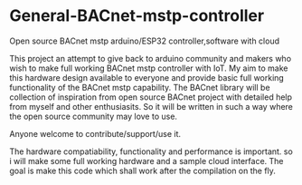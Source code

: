 # General-BACnet-mstp-controller
Open source BACnet mstp arduino/ESP32 controller,software with cloud

This project an attempt to give back to arduino community and makers who wish to make full working BACnet mstp controller with IoT. My aim to make this hardware design available to everyone and provide basic full working functionality of the BACnet mstp capability. The BACnet library will be collection of inspiration from open source BACnet project with detailed help from myself and other enthusiasits. So it will be written in such a way where the open source community may love to use. 

Anyone welcome to contribute/support/use it. 

The hardware compatiability, functionality and performance is important. so i will make some full working hardware and a sample cloud interface. The goal is make this code which shall work after the compilation on the fly.   



